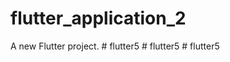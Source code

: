 # flutter_application_2

A new Flutter project.
#   f l u t t e r 5  
 #   f l u t t e r 5  
 #   f l u t t e r 5  
 